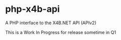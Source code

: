 # php-x4b-api
A PHP interface to the X4B.NET API (APIv2)

This is a Work In Progress for release sometime in Q1